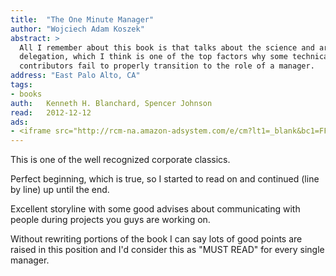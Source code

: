 ```yaml
---
title:	"The One Minute Manager"
author: "Wojciech Adam Koszek"
abstract: >
  All I remember about this book is that talks about the science and art of
  delegation, which I think is one of the top factors why some technical
  contributors fail to properly transition to the role of a manager.
address: "East Palo Alto, CA"
tags:
- books
auth:	Kenneth H. Blanchard, Spencer Johnson
read:	2012-12-12
ads:
- <iframe src="http://rcm-na.amazon-adsystem.com/e/cm?lt1=_blank&bc1=FFFFFF&IS2=1&npa=1&bg1=FFFFFF&fc1=000000&lc1=FF0000&t=wkoszek08-20&o=1&p=8&l=as4&m=amazon&f=ifr&ref=ss_til&asins=0688014291" style="width:120px;height:240px;" scrolling="no" marginwidth="0" marginheight="0" frameborder="0"></iframe>
---
```

This is one of the well recognized corporate classics.

Perfect beginning, which is true, so I started to read on and continued
(line by line) up until the end.

Excellent storyline with some good advises about communicating with people
during projects you guys are working on.

Without rewriting portions of the book I can say lots of good points are
raised in this position and I'd consider this as "MUST READ" for every
single manager.
